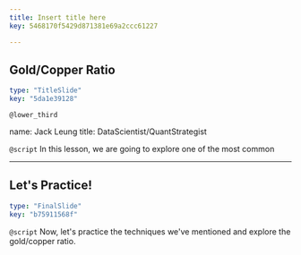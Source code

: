 ```yaml
---
title: Insert title here
key: 5468170f5429d871381e69a2ccc61227

---
```

## Gold/Copper Ratio

```yaml
type: "TitleSlide"
key: "5da1e39128"
```

`@lower_third`

name: Jack Leung
title: DataScientist/QuantStrategist


`@script`
In this lesson, we are going to explore one of the most common


---
## Let's Practice!

```yaml
type: "FinalSlide"
key: "b75911568f"
```

`@script`
Now, let's practice the techniques we've mentioned and explore the gold/copper ratio.

